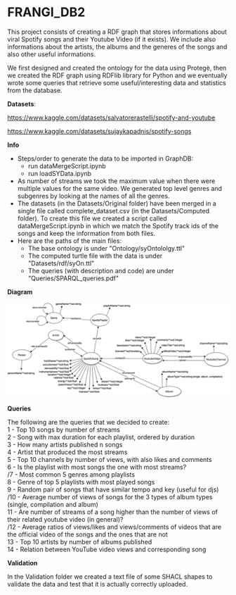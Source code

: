 # FRANGI_DB2

This project consists of creating a RDF graph that stores informations about viral Spotify songs and their Youtube Video (if it exists). We include also informations about the artists, the albums and the generes of the songs and also other useful informations.

We first designed and created the ontology for the data using Protegè, then we created the RDF graph using RDFlib library for Python and we eventually wrote some queries that retrieve some useful/interesting data and statistics from the database.

**Datasets**:

https://www.kaggle.com/datasets/salvatorerastelli/spotify-and-youtube

https://www.kaggle.com/datasets/sujaykapadnis/spotify-songs


**Info**

 - Steps/order to generate the data to be imported in GraphDB:  
      - run dataMergeScript.ipynb  
      - run loadSYData.ipynb  
 - As number of streams we took the maximum value when there were multiple values for the same video. We generated top level genres and subgenres by looking at the names of all the genres.  
 - The datasets (in the Datasets/Original folder) have been merged in a single file called complete_dataset.csv (in the Datasets/Computed folder). To create this file we created a script called dataMergeScript.ipynb in which we match the Spotify track ids of the songs and keep the information from both files.
 - Here are the paths of the main files:
      - The base ontology is under "Ontology/syOntololgy.ttl"
      - The computed turtle file with the data is under "Datasets/rdf/syOn.ttl"
      - The queries (with description and code) are under "Queries/SPARQL_queries.pdf"


**Diagram**

![alt text](https://github.com/GianlucaAntolini/FRANGI_DB2/blob/main/Ontology/syOntology.png)
   
 
**Queries**

The following are the queries that we decided to create:  
   1 - Top 10 songs by number of streams  
   2 - Song with max duration for each playlist, ordered by duration   
   3 - How many artists published n songs  
   4 - Artist that produced the most streams  
   5 - Top 10 channels by number of views, with also likes and comments    
   6 - Is the playlist with most songs the one with most streams?  
   /7 - Most common 5 genres among playlists  
   8 - Genre of top 5 playlists with most played songs      
   9 - Random pair of songs that have similar tempo and key (useful for djs)  
   /10 - Average number of views of songs for the 3 types of album types (single, compilation and album)  
   11 - Are number of streams of a song higher than the number of views of their related youtube video (in general)?  
   /12 - Average ratios of views/likes and views/comments of videos that are the official video of the songs and the ones that are not  
   13 - Top 10 artists by number of albums published  
   14 - Relation between YouTube video views and corresponding song  
   
   
   
**Validation**

In the Validation folder we created a text file of some SHACL shapes to validate the data and test that it is actually correctly uploaded.

